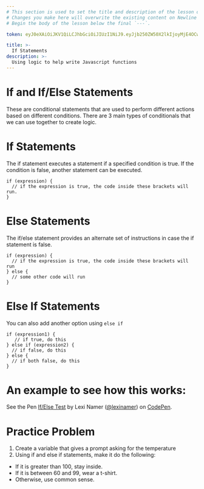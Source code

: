 ```yaml
---
# This section is used to set the title and description of the lesson on Newline. Do not edit `token`.
# Changes you make here will overwrite the existing content on Newline when synced via Github.
# Begin the body of the lesson below the final `---`.

token: eyJ0eXAiOiJKV1QiLCJhbGciOiJIUzI1NiJ9.eyJjb250ZW50X2lkIjoyMjE4OCwiY29udGVudF90eXBlIjoiTGVzc29uIn0.L5pCPw-REr81c31u6BXpTiM0scy0cJGgROb3572w07c

title: >-
  If Statements
description: >-
  Using logic to help write Javascript functions
---
```

# If and If/Else Statements
These are conditional statements that are used to perform different actions based on different conditions. There are 3 main types of conditionals that we can use together to create logic. 

# If Statements
The if statement executes a statement if a specified condition is true. If the condition is false, another statement can be executed.

``` 
if (expression) {
  // if the expression is true, the code inside these brackets will run.
} 
```

# Else Statements
The if/else statement provides an alternate set of instructions in case the if statement is false.

```
if (expression) {
  // if the expression is true, the code inside these brackets will run
} else {
  // some other code will run
}
```

# Else If Statements
You can also add another option using `else if`

```
if (expression1) {
   // if true, do this
} else if (expression2) {
  // if false, do this
} else {
  // if both false, do this
}
```

# An example to see how this works: 
<p data-height="265" data-theme-id="0" data-slug-hash="RRYPxZ" data-default-tab="js" data-user="lexinamer" data-embed-version="2" data-pen-title="If/Else Test" class="codepen">See the Pen <a href="http://codepen.io/lexinamer/pen/RRYPxZ/">If/Else Test</a> by Lexi Namer (<a href="http://codepen.io/lexinamer">@lexinamer</a>) on <a href="http://codepen.io">CodePen</a>.</p>
<script async src="https://production-assets.codepen.io/assets/embed/ei.js"></script>

# Practice Problem
1. Create a variable that gives a prompt asking for the temperature
2. Using if and else if statements, make it do the following: 
- If it is greater than 100, stay inside.
- If it is between 60 and 99, wear a t-shirt.
- Otherwise, use common sense.

